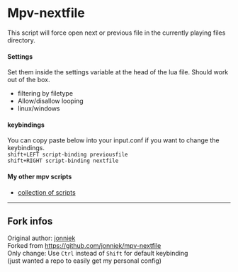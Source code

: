 # Mpv-nextfile  
This script will force open next or previous file in the currently playing files directory. 

#### Settings
Set them inside the settings variable at the head of the lua file. Should work out of the box.
- filtering by filetype
- Allow/disallow looping
- linux/windows
  
#### keybindings
You can copy paste below into your input.conf if you want to change the keybindings.   
  `shift+LEFT script-binding previousfile`  
  `shift+RIGHT script-binding nextfile`  
  
#### My other mpv scripts
- [collection of scripts](https://github.com/donmaiq/mpv-scripts)

---

## Fork infos

Original author: [jonniek](https://github.com/jonniek)  
Forked from https://github.com/jonniek/mpv-nextfile  
Only change: Use `Ctrl` instead of `Shift` for default keybinding  
(just wanted a repo to easily get my personal config)  
